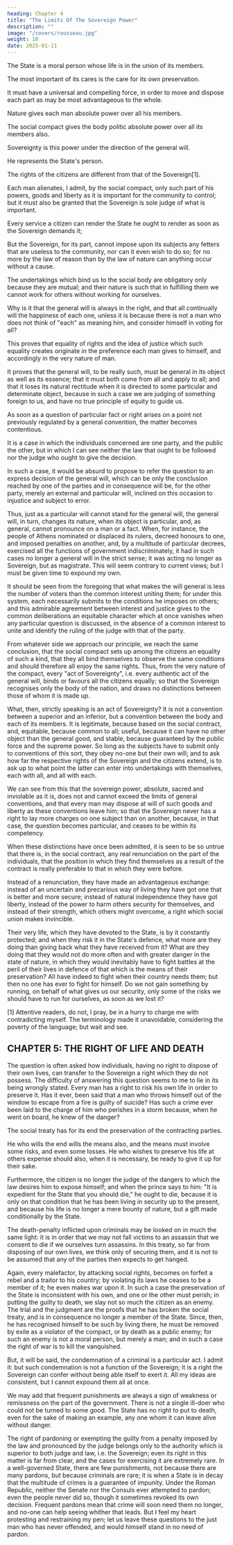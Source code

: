 ```yaml
---
heading: Chapter 4
title: "The Limits Of The Sovereign Power"
description: ""
image: "/covers/rousseau.jpg"
weight: 10
date: 2025-01-11
---
```



The State is a moral person whose life is in the union of its members.

The most important of its cares is the care for its own preservation.

It must have a universal and compelling force, in order to move and dispose each part as may be most advantageous to the whole.

Nature gives each man absolute power over all his members.

The social compact gives the body politic absolute power over all its members also.

Sovereignty is this power under the direction of the general will.

He represents the State's person.


<!-- , we have to consider the private persons composing it, whose life and liberty are naturally independent of it. -->

<!-- We are bound then to distinguish clearly between  -->

The rights of the citizens are different from that of the Sovereign[1].

 <!-- and between the duties the former have to fulfil as subjects, and the natural rights they should enjoy as men. -->

Each man alienates, I admit, by the social compact, only such part of his powers, goods and liberty as it is important for the community to control; but it must also be granted that the Sovereign is sole judge of what is important.

Every service a citizen can render the State he ought to render as soon as the Sovereign demands it; 

But the Sovereign, for its part, cannot impose upon its subjects any fetters that are useless to the community, nor can it even wish to do so; for no more by the law of reason than by the law of nature can anything occur without a cause.

The undertakings which bind us to the social body are obligatory only because they are mutual; and their nature is such that in fulfilling them we cannot work for others without working for ourselves.

Why is it that the general will is always in the right, and that all continually will the happiness of each one, unless it is because there is not a man who does not think of "each" as meaning him, and consider himself in voting for all? 

This proves that equality of rights and the idea of justice which such equality creates originate in the preference each man gives to himself, and accordingly in the very nature of man. 

It proves that the general will, to be really such, must be general in its object as well as its essence; that it must both come from all and apply to all; and that it loses its natural rectitude when it is directed to some particular and determinate object, because in such a case we are judging of something foreign to us, and have no true principle of equity to guide us.

As soon as a question of particular fact or right arises on a point not previously regulated by a general convention, the matter becomes contentious.

It is a case in which the individuals concerned are one party, and the public the other, but in which I can see neither the law that ought to be followed nor the judge who ought to give the decision. 

In such a case, it would be absurd to propose to refer the question to an express decision of the general will, which can be only the conclusion reached by one of the parties and in consequence will be, for the other party, merely an external and particular will, inclined on this occasion to injustice and subject to error. 

Thus, just as a particular will cannot stand for the general will, the general will, in turn, changes its nature, when its object is particular, and, as general, cannot pronounce on a man or a fact. When, for instance, the people of Athens nominated or displaced its rulers, decreed honours to one, and imposed penalties on another, and, by a multitude of particular decrees, exercised all the functions of government indiscriminately, it had in such cases no longer a general will in the strict sense; it was acting no longer as Sovereign, but as magistrate. This will seem contrary to current views; but I must be given time to expound my own.

It should be seen from the foregoing that what makes the will general is less the number of voters than the common interest uniting them; for under this system, each necessarily submits to the conditions he imposes on others; and this admirable agreement between interest and justice gives to the common deliberations an equitable character which at once vanishes when any particular question is discussed, in the absence of a common interest to unite and identify the ruling of the judge with that of the party.

From whatever side we approach our principle, we reach the same conclusion, that the social compact sets up among the citizens an equality of such a kind, that they all bind themselves to observe the same conditions and should therefore all enjoy the same rights. Thus, from the very nature of the compact, every "act of Sovereignty", i.e. every authentic act of the general will, binds or favours all the citizens equally; so that the Sovereign recognises only the body of the nation, and draws no distinctions between those of whom it is made up.

What, then, strictly speaking is an act of Sovereignty? It is not a convention between a superior and an inferior, but a convention between the body and each of its members. It is legitimate, because based on the social contract, and, equitable, because common to all; useful, because it can have no other object than the general good, and stable, because guaranteed by the public force and the supreme power. So long as the subjects have to submit only to conventions of this sort, they obey no-one but their own will; and to ask how far the respective rights of the Sovereign and the citizens extend, is to ask up to what point the latter can enter into undertakings with themselves, each with all, and all with each.

We can see from this that the sovereign power, absolute, sacred and inviolable as it is, does not and cannot exceed the limits of general conventions, and that every man may dispose at will of such goods and liberty as these conventions leave him; so that the Sovereign never has a right to lay more charges on one subject than on another, because, in that case, the question becomes particular, and ceases to be within its competency.

When these distinctions have once been admitted, it is seen to be so untrue that there is, in the social contract, any real renunciation on the part of the individuals, that the position in which they find themselves as a result of the contract is really preferable to that in which they were before.

Instead of a renunciation, they have made an advantageous exchange: instead of an uncertain and precarious way of living they have got one that is better and more secure; instead of natural independence they have got liberty, instead of the power to harm others security for themselves, and instead of their strength, which others might overcome, a right which social union makes invincible.

Their very life, which they have devoted to the State, is by it constantly protected; and when they risk it in the State's defence, what more are they doing than giving back what they have received from it? What are they doing that they would not do more often and with greater danger in the state of nature, in which they would inevitably have to fight battles at the peril of their lives in defence of that which is the means of their preservation? All have indeed to fight when their country needs them; but then no one has ever to fight for himself. Do we not gain something by running, on behalf of what gives us our security, only some of the risks we should have to run for ourselves, as soon as we lost it?

[1] Attentive readers, do not, I pray, be in a hurry to charge me with contradicting myself. The terminology made it unavoidable, considering the poverty of the language; but wait and see.


## CHAPTER 5: THE RIGHT OF LIFE AND DEATH

The question is often asked how individuals, having no right to dispose of their own lives, can transfer to the Sovereign a right which they do not possess. The difficulty of answering this question seems to me to lie in its being wrongly stated. Every man has a right to risk his own life in order to preserve it. Has it ever, been said that a man who throws himself out of the window to escape from a fire is guilty of suicide? Has such a crime ever been laid to the charge of him who perishes in a storm because, when he went on board, he knew of the danger?

The social treaty has for its end the preservation of the contracting parties.

He who wills the end wills the means also, and the means must involve some risks, and even some losses. He who wishes to preserve his life at others expense should also, when it is necessary, be ready to give it up for their sake.

Furthermore, the citizen is no longer the judge of the dangers to which the law desires him to expose himself; and when the prince says to him: "It is expedient for the State that you should die," he ought to die, because it is only on that condition that he has been living in security up to the present, and because his life is no longer a mere bounty of nature, but a gift made conditionally by the State.

The death-penalty inflicted upon criminals may be looked on in much the same light: it is in order that we may not fall victims to an assassin that we consent to die if we ourselves turn assassins. In this treaty, so far from disposing of our own lives, we think only of securing them, and it is not to be assumed that any of the parties then expects to get hanged.

Again, every malefactor, by attacking social rights, becomes on forfeit a rebel and a traitor to his country; by violating its laws he ceases to be a member of it; he even makes war upon it. In such a case the preservation of the State is inconsistent with his own, and one or the other must perish; in putting the guilty to death, we slay not so much the citizen as an enemy. The trial and the judgment are the proofs that he has broken the social treaty, and is in consequence no longer a member of the State. Since, then, he has recognised himself to be such by living there, he must be removed by exile as a violator of the compact, or by death as a public enemy; for such an enemy is not a moral person, but merely a man; and in such a case the right of war is to kill the vanquished.

But, it will be said, the condemnation of a criminal is a particular act. I admit it: but such condemnation is not a function of the Sovereign; it is a right the Sovereign can confer without being able itself to exert it. All my ideas are consistent, but I cannot expound them all at once.

We may add that frequent punishments are always a sign of weakness or remissness on the part of the government. There is not a single ill-doer who could not be turned to some good. The State has no right to put to death, even for the sake of making an example, any one whom it can leave alive without danger.

The right of pardoning or exempting the guilty from a penalty imposed by the law and pronounced by the judge belongs only to the authority which is superior to both judge and law, i.e. the Sovereign; even its right in this matter is far from clear, and the cases for exercising it are extremely rare. In a well-governed State, there are few punishments, not because there are many pardons, but because criminals are rare; it is when a State is in decay that the multitude of crimes is a guarantee of impunity. Under the Roman Republic, neither the Senate nor the Consuls ever attempted to pardon; even the people never did so, though it sometimes revoked its own decision. Frequent pardons mean that crime will soon need them no longer, and no-one can help seeing whither that leads. But I feel my heart protesting and restraining my pen; let us leave these questions to the just man who has never offended, and would himself stand in no need of pardon.


